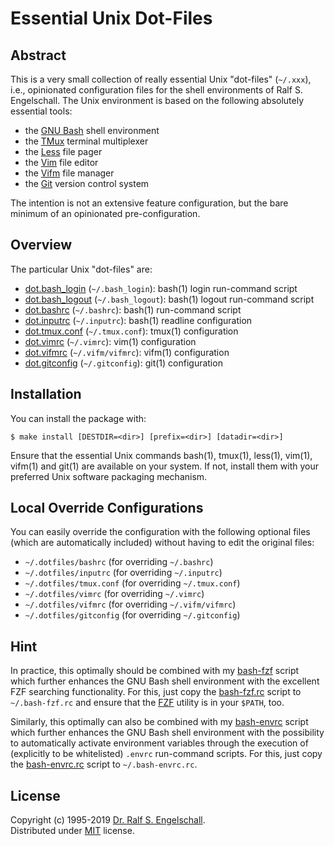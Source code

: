 

Essential Unix Dot-Files
========================

Abstract
--------

This is a very small collection of really essential Unix "dot-files"
(`~/.xxx`), i.e., opinionated configuration files for the shell
environments of Ralf S. Engelschall. The Unix environment is based on the
following absolutely essential tools:

- the [GNU Bash](https://www.gnu.org/software/bash/) shell environment
- the [TMux](https://tmux.github.io/) terminal multiplexer
- the [Less](http://www.greenwoodsoftware.com/less/) file pager
- the [Vim](http://www.vim.org/) file editor
- the [Vifm](https://vifm.info/) file manager
- the [Git](https://git-scm.com/) version control system

The intention is not an extensive feature configuration, but the bare
minimum of an opinionated pre-configuration.

Overview
--------

The particular Unix "dot-files" are:

- [dot.bash_login](./dot.bash_login) (`~/.bash_login`): bash(1) login run-command script
- [dot.bash_logout](./dot.bash_logout) (`~/.bash_logout`): bash(1) logout run-command script
- [dot.bashrc](./dot.bashrc) (`~/.bashrc`): bash(1) run-command script
- [dot.inputrc](./dot.inputrc) (`~/.inputrc`): bash(1) readline configuration
- [dot.tmux.conf](./dot.tmux.conf) (`~/.tmux.conf`): tmux(1) configuration
- [dot.vimrc](./dot.vimrc) (`~/.vimrc`): vim(1) configuration
- [dot.vifmrc](./dot.vifmrc) (`~/.vifm/vifmrc`): vifm(1) configuration
- [dot.gitconfig](./dot.gitconfig) (`~/.gitconfig`): git(1) configuration

Installation
------------

You can install the package with:

```
$ make install [DESTDIR=<dir>] [prefix=<dir>] [datadir=<dir>]
```

Ensure that the essential Unix commands bash(1), tmux(1), less(1),
vim(1), vifm(1) and git(1) are available on your system. If not, install
them with your preferred Unix software packaging mechanism.

Local Override Configurations
-----------------------------

You can easily override the configuration with the following optional files
(which are automatically included) without having to edit the original files:

- `~/.dotfiles/bashrc`    (for overriding `~/.bashrc`)
- `~/.dotfiles/inputrc`   (for overriding `~/.inputrc`)
- `~/.dotfiles/tmux.conf` (for overriding `~/.tmux.conf`)
- `~/.dotfiles/vimrc`     (for overriding `~/.vimrc`)
- `~/.dotfiles/vifmrc`    (for overriding `~/.vifm/vifmrc`)
- `~/.dotfiles/gitconfig` (for overriding `~/.gitconfig`)

Hint
----

In practice, this optimally should be combined with my [bash-fzf](https://github.com/rse/bash-fzf)
script which further enhances the GNU Bash shell environment with the excellent FZF searching functionality.
For this, just copy the [bash-fzf.rc](https://github.com/rse/bash-fzf/blob/master/bash-fzf.rc) script
to `~/.bash-fzf.rc` and ensure that the [FZF](https://github.com/junegunn/fzf/) utility is in your `$PATH`, too.

Similarly, this optimally can also be combined with my [bash-envrc](https://github.com/rse/bash-envrc)
script which further enhances the GNU Bash shell environment with the possibility to automatically
activate environment variables through the execution of (explicitly to be whitelisted) `.envrc` run-command scripts.
For this, just copy the [bash-envrc.rc](https://github.com/rse/bash-envrc/blob/master/bash-envrc.rc) script
to `~/.bash-envrc.rc`.

License
-------

Copyright (c) 1995-2019 [Dr. Ralf S. Engelschall](mailto:rse@engelschall.com).<br/>
Distributed under [MIT](https://opensource.org/licenses/MIT) license.

